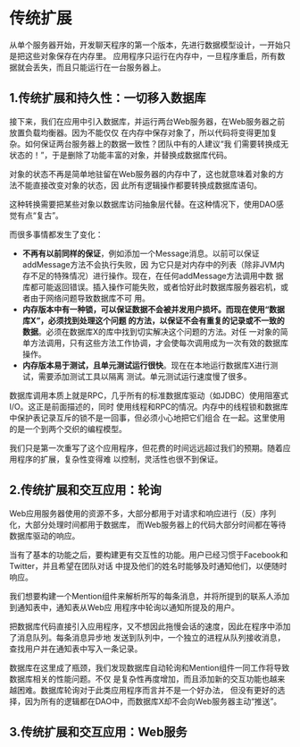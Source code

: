 传统扩展
===================================================================================
从单个服务器开始，开发聊天程序的第一个版本，先进行数据模型设计，一开始只是把这些对象保存在内存里。
应用程序只运行在内存中，一旦程序重启，所有数据就会丢失，而且只能运行在一台服务器上。

## 1.传统扩展和持久性：一切移入数据库
接下来，我们在应用中引入数据库，并运行两台Web服务器，在Web服务器之前放置负载均衡器。因为不能仅仅
在内存中保存对象了，所以代码将变得更加复杂。如何保证两台服务器上的数据一致性？团队中有的人建议“我
们需要转换成无状态的！”，于是删除了功能丰富的对象，并替换成数据库代码。

对象的状态不再是简单地驻留在Web服务器的内存中了，这也就意味着对象的方法不能直接改变对象的状态，因
此所有逻辑操作都要转换成数据库语句。

这种转换需要把某些对象以数据库访问抽象层代替。在这种情况下，使用DAO感觉有点“复古”。

而很多事情都发生了变化：
+ **不再有以前同样的保证**，例如添加一个Message消息。以前可以保证addMessage方法不会执行失败，因
为它只是对内存中的列表（除非JVM内存不足的特殊情况）进行操作。现在，在任何addMessage方法调用中数
据库都可能返回错误。插入操作可能失败，或者恰好此时数据库服务器宕机，或者由于网络问题导致数据库不可
用。
+ **内存版本中有一种锁，可以保证数据不会被并发用户损坏。而现在使用“数据库X”，必须找到处理这个问题
的方法，以保证不会有重复的记录或不一致的数据**。必须在数据库X的库中找到切实解决这个问题的方法。对任
一对象的简单方法调用，只有这些方法工作协调，才会使每次调用成为一次有效的数据库操作。
+ **内存版本易于测试，且单元测试运行很快**。现在在本地运行数据库X进行测试，需要添加测试工具以隔离
测试。单元测试运行速度慢了很多。

数据库调用本质上就是RPC，几乎所有的标准数据库驱动（如JDBC）使用阻塞式I/O。这正是前面描述的，同时
使用线程和RPC的情况。内存中的线程锁和数据库中保护表记录互斥的锁不是一回事，但必须小心地把它们组合
在一起。这里使用的是一个到两个交织的编程模型。

我们只是第一次重写了这个应用程序，但花费的时间远远超过我们的预期。随着应用程序的扩展，复杂性变得难
以控制，灵活性也很不到保证。

## 2.传统扩展和交互应用：轮询
Web应用服务器使用的资源不多，大部分都用于对请求和响应进行（反）序列化，大部分处理时间都用于数据库，
而Web服务器上的代码大部分时间都在等待数据库驱动的响应。

当有了基本的功能之后，要构建更有交互性的功能。用户已经习惯于Facebook和Twitter，并且希望在团队对话
中提及他们的姓名时能够及时通知他们，以便随时响应。

我们想要构建一个Mention组件来解析所写的每条消息，并将所提到的联系人添加到通知表中，通知表从Web应
用程序中轮询以通知所提及的用户。

把数据库代码直接引入应用程序，又不想因此拖慢会话的速度，因此在程序中添加了消息队列。每条消息异步地
发送到队列中，一个独立的进程从队列接收消息，查找用户并在通知表中写入一条记录。

数据库在这里成了瓶颈，我们发现数据库自动轮询和Mention组件一同工作将导致数据库相关的性能问题。不仅
是复杂性再度增加，而且添加新的交互功能也越来越困难。数据库轮询对于此类应用程序而言并不是一个好办法，
但没有更好的选择，因为所有的逻辑都在DAO中，而数据库X却不会向Web服务器主动“推送”。

## 3.传统扩展和交互应用：Web服务

